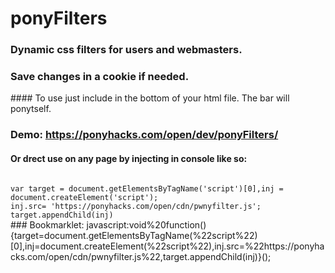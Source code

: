 # ponyFilters
### Dynamic css filters for users and webmasters.
### Save changes in a cookie if needed.
#### To use just include in the bottom of your html file. The bar will ponytself.

### Demo: https://ponyhacks.com/open/dev/ponyFilters/ 

#### Or drect use on any page by injecting in console like so:
<code>
var target = document.getElementsByTagName('script')[0],inj = document.createElement('script');
inj.src= 'https://ponyhacks.com/open/cdn/pwnyfilter.js';
target.appendChild(inj)
</code>
### Bookmarklet:
javascript:void%20function(){target=document.getElementsByTagName(%22script%22)[0],inj=document.createElement(%22script%22),inj.src=%22https://ponyhacks.com/open/cdn/pwnyfilter.js%22,target.appendChild(inj)}();
